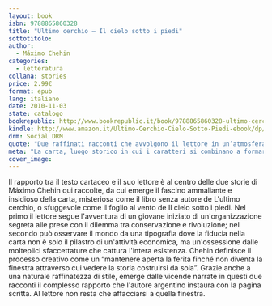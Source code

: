 ```yaml
---
layout: book
isbn: 9788865860328
title: "Ultimo cerchio – Il cielo sotto i piedi"
sottotitolo:
author:
  - Máximo Chehin
categories:
  - letteratura
collana: stories
price: 2.99€
format: epub
lang: italiano
date: 2010-11-03
state: catalogo
bookrepublic: http://www.bookrepublic.it/book/9788865860328-ultimo-cerchio-il-cielo-sotto-i-piedi/
kindle: http://www.amazon.it/Ultimo-Cerchio-Cielo-Sotto-Piedi-ebook/dp/B004AM5EO6/
drm: Social DRM
quote: "Due raffinati racconti che avvolgono il lettore in un’atmosfera intensa ed intrigante."
meta: "La carta, luogo storico in cui i caratteri si combinano a formare le tradizionali ultime parole, non rappresenta più alcuna certezza."
cover_image:
---
```

Il rapporto tra il testo cartaceo e il suo lettore è al centro delle due storie di Máximo Chehin qui raccolte, da cui emerge il fascino ammaliante e insidioso della carta, misteriosa come il libro senza autore de L'ultimo cerchio, o sfuggevole come il foglio al vento de Il cielo sotto i piedi. Nel primo il lettore segue l'avventura di un giovane iniziato di un'organizzazione segreta alle prese con il dilemma tra conservazione e rivoluzione; nel secondo può osservare il mondo da una tipografia dove la fiducia nella carta non è solo il pilastro di un'attività economica, ma un'ossessione dalle molteplici sfaccettature che cattura l'intera esistenza. Chehin definisce il processo creativo come un “mantenere aperta la ferita finché non diventa la finestra attraverso cui vedere la storia costruirsi da sola”. Grazie anche a una naturale raffinatezza di stile, emerge dalle vicende narrate in questi due racconti il complesso rapporto che l'autore argentino instaura con la pagina scritta. Al lettore non resta che affacciarsi a quella finestra.